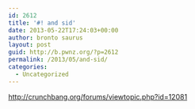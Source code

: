 ```yaml
---
id: 2612
title: '#! and sid'
date: 2013-05-22T17:24:03+00:00
author: bronto saurus
layout: post
guid: http://b.pwnz.org/?p=2612
permalink: /2013/05/and-sid/
categories:
  - Uncategorized
---
```

<http://crunchbang.org/forums/viewtopic.php?id=12081>